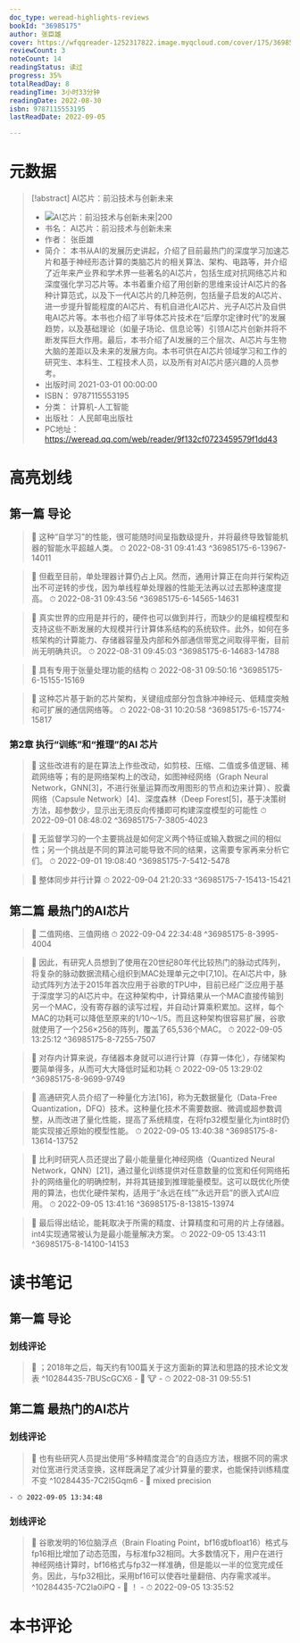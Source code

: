 ```yaml
---
doc_type: weread-highlights-reviews
bookId: "36985175"
author: 张臣雄
cover: https://wfqqreader-1252317822.image.myqcloud.com/cover/175/36985175/t7_36985175.jpg
reviewCount: 3
noteCount: 14
readingStatus: 读过
progress: 35%
totalReadDay: 8
readingTime: 3小时33分钟
readingDate: 2022-08-30
isbn: 9787115553195
lastReadDate: 2022-09-05

---
```

# 元数据
> [!abstract] AI芯片：前沿技术与创新未来
> - ![ AI芯片：前沿技术与创新未来|200](https://wfqqreader-1252317822.image.myqcloud.com/cover/175/36985175/t7_36985175.jpg)
> - 书名： AI芯片：前沿技术与创新未来
> - 作者： 张臣雄
> - 简介： 本书从AI的发展历史讲起，介绍了目前最热门的深度学习加速芯片和基于神经形态计算的类脑芯片的相关算法、架构、电路等，并介绍了近年来产业界和学术界一些著名的AI芯片，包括生成对抗网络芯片和深度强化学习芯片等。本书着重介绍了用创新的思维来设计AI芯片的各种计算范式，以及下一代AI芯片的几种范例，包括量子启发的AI芯片、进一步提升智能程度的AI芯片、有机自进化AI芯片、光子AI芯片及自供电AI芯片等。本书也介绍了半导体芯片技术在“后摩尔定律时代”的发展趋势，以及基础理论（如量子场论、信息论等）引领AI芯片创新并将不断发挥巨大作用。最后，本书介绍了AI发展的三个层次、AI芯片与生物大脑的差距以及未来的发展方向。本书可供在AI芯片领域学习和工作的研究生、本科生、工程技术人员，以及所有对AI芯片感兴趣的人员参考。
> - 出版时间 2021-03-01 00:00:00
> - ISBN： 9787115553195
> - 分类： 计算机-人工智能
> - 出版社： 人民邮电出版社
> - PC地址：https://weread.qq.com/web/reader/9f132cf0723459579f1dd43

# 高亮划线

## 第一篇 导论

> 📌 这种“自学习”的性能，很可能随时间呈指数级提升，并将最终导致智能机器的智能水平超越人类。 
> ⏱ 2022-08-31 09:41:43 ^36985175-6-13967-14011

> 📌 但截至目前，单处理器计算仍占上风。然而，通用计算正在向并行架构迈出不可逆转的步伐，因为单线程单处理器的性能无法再以过去那种速度提高。 
> ⏱ 2022-08-31 09:43:56 ^36985175-6-14565-14631

> 📌 真实世界的应用是并行的，硬件也可以做到并行，而缺少的是编程模型和支持这些不断发展的大规模并行计算体系结构的系统软件。此外，如何在多核架构的计算能力、存储器容量及内部和外部通信带宽之间取得平衡，目前尚无明确共识。 
> ⏱ 2022-08-31 09:45:03 ^36985175-6-14683-14788

> 📌 具有专用于张量处理功能的结构 
> ⏱ 2022-08-31 09:50:16 ^36985175-6-15155-15169

> 📌 这种芯片基于新的芯片架构，关键组成部分包含脉冲神经元、低精度突触和可扩展的通信网络等。 
> ⏱ 2022-08-31 10:20:58 ^36985175-6-15774-15817

### 第2章 执行“训练”和“推理”的AI 芯片

> 📌 这些改进有的是在算法上作些改动，如剪枝、压缩、二值或多值逻辑、稀疏网络等；有的是网络架构上的改动，如图神经网络（Graph Neural Network，GNN[3]，不进行张量运算而改用图形的节点和边来计算）、胶囊网络（Capsule Network）[4]、深度森林（Deep Forest[5]，基于决策树方法，超参数少，显示出无须反向传播即可构建深度模型的可能性 
> ⏱ 2022-09-01 08:48:02 ^36985175-7-3805-4023

> 📌 无监督学习的一个主要挑战是如何定义两个特征或输入数据之间的相似性；另一个挑战是不同的算法可能导致不同的结果，这需要专家再来分析它们。 
> ⏱ 2022-09-01 19:08:40 ^36985175-7-5412-5478

> 📌 整体同步并行计算 
> ⏱ 2022-09-04 21:20:33 ^36985175-7-15413-15421

## 第二篇 最热门的AI芯片

> 📌 二值网络、三值网络 
> ⏱ 2022-09-04 22:34:48 ^36985175-8-3995-4004

> 📌 因此，有研究人员想到了使用在20世纪80年代比较热门的脉动式阵列，将复杂的脉动数据流精心组织到MAC处理单元之中[7,10]。在AI芯片中，脉动式阵列方法于2015年首次应用于谷歌的TPU中，目前已经广泛应用于基于深度学习的AI芯片中。在这种架构中，计算结果从一个MAC直接传输到另一个MAC，没有寄存器的读写过程，并自动计算乘积累加。这样，每个MAC的功耗可以降低至原来的1/10～1/5。而且这种架构很容易扩展，谷歌就使用了一个256×256的阵列，覆盖了65,536个MAC。 
> ⏱ 2022-09-05 13:25:12 ^36985175-8-7255-7507

> 📌 对存内计算来说，存储器本身就可以进行计算（存算一体化），存储架构要简单得多，从而可大大降低时延和功耗 
> ⏱ 2022-09-05 13:29:02 ^36985175-8-9699-9749

> 📌 高通研究人员介绍了一种量化方法[16]，称为无数据量化（Data-Free Quantization，DFQ）技术。这种量化技术不需要数据、微调或超参数调整，从而改进了量化性能，提高了系统精度，在将fp32模型量化为int8时仍能实现接近原始的模型性能。 
> ⏱ 2022-09-05 13:40:38 ^36985175-8-13614-13752

> 📌 比利时研究人员还提出了最小能量量化神经网络（Quantized Neural Network，QNN）[21]，通过量化训练提供对任意数量的位宽和任何网络拓扑的网络量化的明确控制，并将其链接到推理能量模型。这可以既优化所使用的算法，也优化硬件架构，适用于“永远在线”“永远开启”的嵌入式AI应用。 
> ⏱ 2022-09-05 13:41:16 ^36985175-8-13815-13974

> 📌 最后得出结论，能耗取决于所需的精度、计算精度和可用的片上存储器。int4实现通常被认为是最小能量解决方案。 
> ⏱ 2022-09-05 13:43:11 ^36985175-8-14100-14153

# 读书笔记

## 第一篇 导论

### 划线评论
> 📌 ；2018年之后，每天约有100篇关于这方面新的算法和思路的技术论文发表  ^10284435-7BUScGCX6
    - 💭 🐮
    - ⏱ 2022-08-31 09:55:51
   
## 第二篇 最热门的AI芯片

### 划线评论
> 📌 也有些研究人员提出使用“多种精度混合”的自适应方法，根据不同的需求对位宽进行灵活变换，这样既满足了减少计算量的要求，也能保持训练精度不变  ^10284435-7C2I5Gqm6
    - 💭 mixed precision

    - ⏱ 2022-09-05 13:34:48

### 划线评论
> 📌 谷歌发明的16位脑浮点（Brain Floating Point，bf16或bfloat16）格式与fp16相比增加了动态范围，与标准fp32相同。大多数情况下，用户在进行神经网络计算时，bf16格式与fp32一样准确，但是能以一半的位宽完成任务。因此，与fp32相比，采用bf16可以使吞吐量翻倍、内存需求减半。  ^10284435-7C2Ia0iPQ
    - 💭 ！
    - ⏱ 2022-09-05 13:35:52
   
# 本书评论
